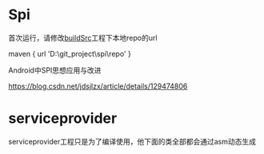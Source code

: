 # Spi
首次运行，请修改[buildSrc](buildSrc)工程下本地repo的url

maven {
    url 'D:\\git_project\\spi\\repo'
}

Android中SPI思想应用与改进

https://blog.csdn.net/jdsjlzx/article/details/129474806


# serviceprovider

serviceprovider工程只是为了编译使用，他下面的类全部都会通过asm动态生成



